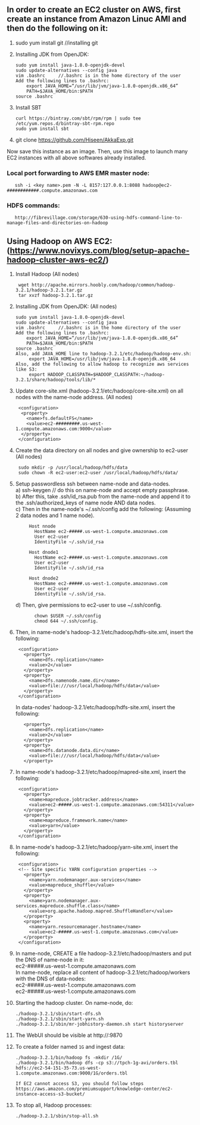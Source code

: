 ## In order to create an EC2 cluster on AWS, first create an instance from Amazon Linuc AMI and then do the following on it:
1. sudo yum install git     //installing git
2. Installing JDK from OpenJDK:

       sudo yum install java-1.8.0-openjdk-devel
       sudo update-alternatives --config java
       vim .bashrc     //.bashrc is in the home directory of the user
       Add the following lines to .bashrc:
           export JAVA_HOME=“/usr/lib/jvm/java-1.8.0-openjdk.x86_64”
           PATH=$JAVA_HOME/bin:$PATH
       source .bashrc
 3. Install SBT
 
        curl https://bintray.com/sbt/rpm/rpm | sudo tee /etc/yum.repos.d/bintray-sbt-rpm.repo
        sudo yum install sbt

 4. git clone https://github.com/Hiseen/AkkaExp.git

 Now save this instance as an image. Then, use this image to launch many EC2 instances with all above softwares already installed.


### Local port forwarding to AWS EMR master node: 
       ssh -i <key name>.pem -N -L 8157:127.0.0.1:8088 hadoop@ec2-############.compute.amazonaws.com
       
### HDFS commands:
       http://fibrevillage.com/storage/630-using-hdfs-command-line-to-manage-files-and-directories-on-hadoop

## Using Hadoop on AWS EC2: (https://www.novixys.com/blog/setup-apache-hadoop-cluster-aws-ec2/)
1. Install Hadoop (All nodes)

        wget http://apache.mirrors.hoobly.com/hadoop/common/hadoop-3.2.1/hadoop-3.2.1.tar.gz
        tar xvzf hadoop-3.2.1.tar.gz
2. Installing JDK from OpenJDK: (All nodes)

       sudo yum install java-1.8.0-openjdk-devel
       sudo update-alternatives --config java
       vim .bashrc     //.bashrc is in the home directory of the user
       Add the following lines to .bashrc:
           export JAVA_HOME=“/usr/lib/jvm/java-1.8.0-openjdk.x86_64”
           PATH=$JAVA_HOME/bin:$PATH
       source .bashrc
       Also, add JAVA_HOME line to hadoop-3.2.1/etc/hadoop/hadoop-env.sh:
            export JAVA_HOME=/usr/lib/jvm/java-1.8.0-openjdk.x86_64
       Also, add the following to allow hadoop to recognize aws services like S3:
            export HADOOP_CLASSPATH=$HADOOP_CLASSPATH:~/hadoop-3.2.1/share/hadoop/tools/lib/*
3. Update core-site.xml (hadoop-3.2.1/etc/hadoop/core-site.xml) on all nodes with the name-node address. (All nodes)

        <configuration>
         <property>
           <name>fs.defaultFS</name>
           <value>ec2-#########.us-west-1.compute.amazonaws.com:9000</value>
         </property>
        </configuration>
4. Create the data directory on all nodes and give ownership to ec2-user (All nodes)

        sudo mkdir -p /usr/local/hadoop/hdfs/data
        sudo chown -R ec2-user:ec2-user /usr/local/hadoop/hdfs/data/
        
5. Setup passwordless ssh between name-node and data-nodes.    
        a) ssh-keygen   // do this on name-node and accept empty passphrase.   
        b) After this, take .ssh/id_rsa.pub from the name-node and append it to the .ssh/authorized_keys of name node AND data nodes.   
        c) Then in the name-node's ~/.ssh/config add the following: (Assuming 2 data nodes and 1 name node).   
        
            Host nnode
              HostName ec2-#####.us-west-1.compute.amazonaws.com
              User ec2-user
              IdentityFile ~/.ssh/id_rsa

            Host dnode1
              HostName ec2-#####.us-west-1.compute.amazonaws.com
              User ec2-user
              IdentityFile ~/.ssh/id_rsa

            Host dnode2
              HostName ec2-#####.us-west-1.compute.amazonaws.com
              User ec2-user
              IdentityFile ~/.ssh/id_rsa.   
              
      d) Then, give permissions to ec2-user to use ~/.ssh/config.     
        
              chown $USER ~/.ssh/config
              chmod 644 ~/.ssh/config.  
            
6. Then, in name-node's hadoop-3.2.1/etc/hadoop/hdfs-site.xml, insert the following:

        <configuration>
          <property>
            <name>dfs.replication</name>
            <value>2</value>
          </property>
          <property>
            <name>dfs.namenode.name.dir</name>
            <value>file:///usr/local/hadoop/hdfs/data</value>
          </property>
        </configuration>
   In data-nodes' hadoop-3.2.1/etc/hadoop/hdfs-site.xml, insert the following:
   
          <property>
            <name>dfs.replication</name>
            <value>2</value>
          </property>
          <property>
            <name>dfs.datanode.data.dir</name>
            <value>file:///usr/local/hadoop/hdfs/data</value>
          </property>
7. In name-node's hadoop-3.2.1/etc/hadoop/mapred-site.xml, insert the following:

        <configuration>
          <property>
            <name>mapreduce.jobtracker.address</name>
            <value>ec2-#####.us-west-1.compute.amazonaws.com:54311</value>
          </property>
          <property>
            <name>mapreduce.framework.name</name>
            <value>yarn</value>
          </property>
        </configuration>
8. In name-node's hadoop-3.2.1/etc/hadoop/yarn-site.xml, insert the following:

        <configuration>
        <!-- Site specific YARN configuration properties -->
          <property>
            <name>yarn.nodemanager.aux-services</name>
            <value>mapreduce_shuffle</value>
          </property>
          <property>
            <name>yarn.nodemanager.aux-services.mapreduce.shuffle.class</name>
            <value>org.apache.hadoop.mapred.ShuffleHandler</value>
          </property>
          <property>
            <name>yarn.resourcemanager.hostname</name>
            <value>ec2-#####.us-west-1.compute.amazonaws.com</value>
          </property>
        </configuration>
9. In name-node, CREATE a file hadoop-3.2.1/etc/hadoop/masters and put the DNS of name-node in it:   
        ec2-#####.us-west-1.compute.amazonaws.com      
   In name-node, replace all content of hadoop-3.2.1/etc/hadoop/workers with the DNS of data-nodes:     
         ec2-#####.us-west-1.compute.amazonaws.com    
         ec2-#####.us-west-1.compute.amazonaws.com    
10. Starting the hadoop cluster. On name-node, do:

        ./hadoop-3.2.1/sbin/start-dfs.sh
        ./hadoop-3.2.1/sbin/start-yarn.sh
        ./hadoop-3.2.1/sbin/mr-jobhistory-daemon.sh start historyserver
11. The WebUI should be visible at http://<name-node-DNS>:9870
12. To create a folder named `1G` and ingest data:
       
        ./hadoop-3.2.1/bin/hadoop fs -mkdir /1G/
        ./hadoop-3.2.1/bin/hadoop dfs -cp s3://tpch-1g-avi/orders.tbl hdfs://ec2-54-151-35-73.us-west-1.compute.amazonaws.com:9000/1G/orders.tbl

        If EC2 cannot access S3, you should follow steps https://aws.amazon.com/premiumsupport/knowledge-center/ec2-instance-access-s3-bucket/
12. To stop all, Hadoop processes:

        ./hadoop-3.2.1/sbin/stop-all.sh​






